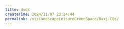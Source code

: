 ```yaml
---
title: dsds
createTime: 2024/11/07 23:24:44
permalink: /vi/LandscapeLeisureGreenSpace/0axj-CQs/
---
```

